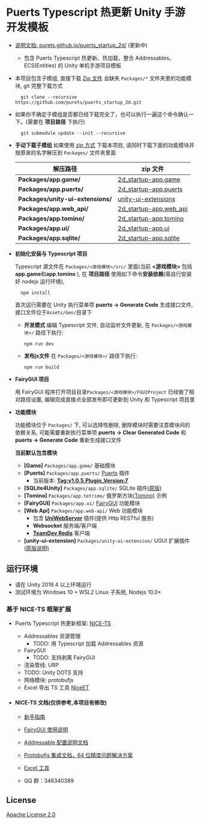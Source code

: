# Puerts Typescript 热更新 Unity 手游开发模板

- [说明文档: purets.github.io/puerts_startup_2d/](https://purets.github.io/puerts_startup_2d/) (更新中)

  * 包含 Puerts Typescript 热更新、热加载，整合 Addressables、ECS(Entities) 的 Unity 单机手游项目模板
        

- 本项目包含子模组, 直接下载 [Zip 文件](https://github.com/purets/puerts_startup_2d/archive/main.zip) 会缺失 `Packages/*` 文件夹里的功能模块, git 完整下载方式

        git clone --recursive https://github.com/purets/puerts_startup_2d.git
    
- 如果你不确定子模组是否都已经下载完全了，也可以执行一遍这个命令确认一下。(需要在 **项目路径** 下执行)

        git submodule update --init --recursive
    
- **手动下载子模组** 如果使用 [zip 方式](https://github.com/purets/puerts_startup_2d/archive/main.zip) 下载本项目, 请同时下载下面的功能模块并按原来的名字解压到 `Packages/` 文件夹里面

  | 解压路径 | zip 文件 |
  | ---------- | --- |
  | **Packages/app.game/** | [2d_startup-app.game](https://github.com/purets/2d_startup-app.game/archive/main.zip) |
  | **Packages/app.puerts/** | [2d_startup-app.puerts](https://github.com/purets/2d_startup-app.puerts/archive/main.zip) |
  | **Packages/unity-ui-extensions/** | [unity-ui-extensions](https://github.com/purets/unity-ui-extensions/archive/main.zip) |
  | **Packages/app.web_api/** | [2d_startup-app.web_api](https://github.com/purets/2d_startup-app.web_api/archive/main.zip) |
  | **Packages/app.tomino/** | [2d_startup-app.tomino](https://github.com/purets/2d_startup-app.tomino/archive/main.zip) |
  | **Packages/app.ui/** | [2d_startup-app.ui](https://github.com/purets/2d_startup-app.ui/archive/main.zip) |
  | **Packages/app.sqlite/** | [2d_startup-app.sqlite](https://github.com/purets/2d_startup-app.sqlite/archive/main.zip) |

  
- **初始化安装与 Typescript 项目**

  Typescript 源文件在 `Packages/<游戏模块>/src/` 里面(当前 **<游戏模块>** 包括 **app.game**和**app.tomino** ), 在 **项目路径** 使用如下命令**安装依赖**(需自行安装好 nodejs 运行环境), 
  
        npm install
        
  首次运行需要在 Unity 执行菜单项 **puerts -> Generate Code** 生成接口文件, 接口文件位于`Assets/Gen/`目录下
  
  * **开发模式** 编辑 Typescript 文件, 自动监听文件更新, 在 `Packages/<游戏模块>/` 路径下执行:
  
        npm run dev
      
  * **发布js文件** 在 `Packages/<游戏模块>/` 路径下执行:
  
        npm run build

- **FairyGUI 项目** 

  用 FairyGUI 程序打开项目目录`Packages/<游戏模块>/FGUIProject` 已经做了相对路径设置, 编辑完成直接点全部发布即可更新到 Unity 和 Typescript 项目里
  
- **功能模块**

  功能模块位于 `Packages/` 下, 可以选择性删除, 删除模块时需要注意模块间的依赖关系, 可能需要重新执行菜单项 **puerts -> Clear Generated Code** 和 **puerts -> Generate Code** 重新生成接口文件
  
  **当前默认包含模块**
  
  * **[Game]** `Packages/app.game/` 基础模块
  * **[Puerts]** `Packages/app.puerts/` [Puerts](https://github.com/Tencent/puerts) 插件
    * 当前版本: **[Tag:v1.0.5,Plugin_Version:7](https://github.com/Tencent/puerts/releases/tag/v1.0.5)**
  * **[SQLite4Unity]** `Packages/app.sqlite/` SQLite 插件[(原版)](https://github.com/robertohuertasm/SQLite4Unity3d)
  * **[Tomino]** `Packages/app.tetrimo/` 俄罗斯方块[(Tomino)](https://assetstore.unity.com/packages/templates/packs/tomino-159004) 示例
  * **[FairyGUI]** `Packages/app.ui/` [FairyGUI](https://www.fairygui.com/) 功能模块
  * **[Web Api]** `Packages/app.web-api/` Web 功能模块
    * 包含 **[UniWebServer](https://github.com/simonwittber/uniwebserver)** 插件(提供 Http RESTful 服务) 
    * **Websocket** 服务端/客户端 
    * **[TeamDev Redis](https://github.com/TeamDev-it/Teamdev-Redis-Client)** 客户端
  * **[unity-ui-extension]** `Packages/unity-ui-extension/` UGUI 扩展插件[(原版说明)](https://bitbucket.org/UnityUIExtensions/unity-ui-extensions/wiki/Home)


## 运行环境

- 请在 Unity 2019.4 以上环境运行
- 测试环境为 Windows 10 + WSL2 Linux 子系统, Nodejs 10.0+

  
### 基于 NICE-TS 框架扩展

- Puerts Typescript 热更新框架: [NICE-TS](https://github.com/Justin-sky/Nice-TS)

  * Addressables 资源管理
    * TODO: 用 Typescript 加载 Addressables 资源
  * FairyGUI
    * TODO: 支持剥离 FairyGUI
  * 渲染管线: URP
  * TODO: Unity DOTS 支持
  * 网络模块: protobufjs
  * Excel 导出 TS 工具 [NiceET](https://github.com/Justin-sky/Nice-ET/tree/master/Tools/ExcelExporter)

- #### NICE-TS 文档(仅供参考,本项目有修改)

  - [新手指南](https://zhuanlan.zhihu.com/p/206578729)

  - [FairyGUI 使用说明](https://zhuanlan.zhihu.com/p/213926253)

  - [Addressable 配置说明文档](https://zhuanlan.zhihu.com/p/184846532)

  - [Protobufjs 集成文档，64 位精度问题解决方案](https://zhuanlan.zhihu.com/p/205342984)

  - [Excel 工具](https://zhuanlan.zhihu.com/p/216183764)

  - QQ 群：346340389



## License

[Apache License 2.0](LICENSE)
